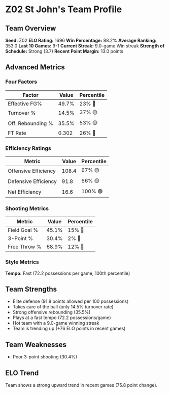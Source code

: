 # Z02 St John's Team Profile
## Team Overview
**Seed:** Z02
**ELO Rating:** 1696
**Win Percentage:** 88.2%
**Average Ranking:** 353.0
**Last 10 Games:** 9-1
**Current Streak:** 9.0-game Win streak
**Strength of Schedule:** Strong (3.7)
**Recent Point Margin:** 13.0 points

## Advanced Metrics
### Four Factors
| Factor | Value | Percentile |
|--------|-------|------------|
| Effective FG% | 49.7% | 23% 🔴 |
| Turnover % | 14.5% | 37% 🟡 |
| Off. Rebounding % | 35.5% | 53% 🟡 |
| FT Rate | 0.302 | 26% 🔴 |

### Efficiency Ratings
| Metric | Value | Percentile |
|--------|-------|------------|
| Offensive Efficiency | 108.4 | 67% 🟡 |
| Defensive Efficiency | 91.8 | 66% 🟡 |
| Net Efficiency | 16.6 | 100% 🟢 |

### Shooting Metrics
| Metric | Value | Percentile |
|--------|-------|------------|
| Field Goal % | 45.1% | 15% 🔴 |
| 3-Point % | 30.4% | 2% 🔴 |
| Free Throw % | 68.9% | 12% 🔴 |

### Style Metrics
**Tempo:** Fast (72.2 possessions per game, 100th percentile)

## Team Strengths
* Elite defense (91.8 points allowed per 100 possessions)
* Takes care of the ball (only 14.5% turnover rate)
* Strong offensive rebounding (35.5%)
* Plays at a fast tempo (72.2 possessions/game)
* Hot team with a 9.0-game winning streak
* Team is trending up (+76 ELO points in recent games)

## Team Weaknesses
* Poor 3-point shooting (30.4%)

## ELO Trend
Team shows a strong upward trend in recent games (75.8 point change).


